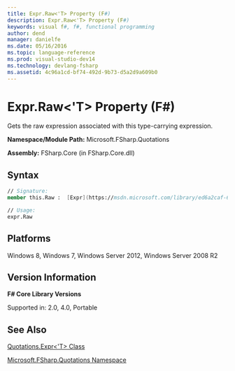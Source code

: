 ```yaml
---
title: Expr.Raw<'T> Property (F#)
description: Expr.Raw<'T> Property (F#)
keywords: visual f#, f#, functional programming
author: dend
manager: danielfe
ms.date: 05/16/2016
ms.topic: language-reference
ms.prod: visual-studio-dev14
ms.technology: devlang-fsharp
ms.assetid: 4c96a1cd-bf74-492d-9b73-d5a2d9a609b0 
---
```


# Expr.Raw<'T> Property (F#)

Gets the raw expression associated with this type-carrying expression.

**Namespace/Module Path:** Microsoft.FSharp.Quotations

**Assembly:** FSharp.Core (in FSharp.Core.dll)


## Syntax

```fsharp
// Signature:
member this.Raw :  [Expr](https://msdn.microsoft.com/library/ed6a2caf-69d4-45c2-ab97-e9b3be9bce65)

// Usage:
expr.Raw
```

## Platforms
Windows 8, Windows 7, Windows Server 2012, Windows Server 2008 R2


## Version Information
**F# Core Library Versions**

Supported in: 2.0, 4.0, Portable

## See Also
[Quotations.Expr&#60;'T&#62; Class](Quotations.Expr%5B%27T%5D-Class-%5BFSharp%5D.md)

[Microsoft.FSharp.Quotations Namespace](Microsoft.FSharp.Quotations-Namespace-%5BFSharp%5D.md)